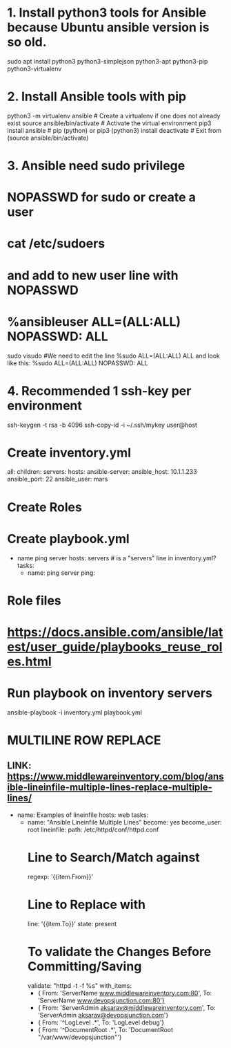 
# 1. Install python3 tools for Ansible because Ubuntu ansible version is so old.
sudo apt install python3 python3-simplejson python3-apt python3-pip python3-virtualenv

# 2. Install Ansible tools with pip
python3 -m virtualenv ansible		# Create a virtualenv if one does not already exist
source ansible/bin/activate			# Activate the virtual environment
pip3 install ansible				# pip (python) or pip3 (python3) install
deactivate 							# Exit from (source ansible/bin/activate)

# 3. Ansible need sudo privilege
# NOPASSWD for sudo or create a user
# cat /etc/sudoers
# and add to new user line with NOPASSWD
# %ansibleuser ALL=(ALL:ALL) NOPASSWD: ALL
sudo visudo 
	#We need to edit the line
	%sudo   ALL=(ALL:ALL) ALL
	and look like this:
	%sudo  ALL=(ALL:ALL) NOPASSWD: ALL

# 4. Recommended 1 ssh-key per environment
ssh-keygen -t rsa -b 4096
ssh-copy-id -i ~/.ssh/mykey user@host

# Create inventory.yml
all:
  children:
    servers:
	  hosts:
	    ansible-server:
		  ansible_host: 10.1.1.233
		  ansible_port: 22
		  ansible_user: mars

# Create Roles


# Create playbook.yml
- name ping server
  hosts: servers		# is a "servers" line in inventory.yml?
  tasks:
    - name: ping server
	  ping:
  
# Role files
# https://docs.ansible.com/ansible/latest/user_guide/playbooks_reuse_roles.html


# Run playbook on inventory servers 
ansible-playbook -i inventory.yml playbook.yml


# MULTILINE ROW REPLACE
LINK: https://www.middlewareinventory.com/blog/ansible-lineinfile-multiple-lines-replace-multiple-lines/
---
  - name: Examples of lineinfile
    hosts: web
    tasks:
      - name: "Ansible Lineinfile Multiple Lines"
        become: yes
        become_user: root
        lineinfile:
          path: /etc/httpd/conf/httpd.conf
          # Line to Search/Match against
          regexp: '{{item.From}}'
          # Line to Replace with
          line: '{{item.To}}'
          state: present  
          # To validate the Changes Before Committing/Saving
          validate: "httpd -t -f %s"
        with_items:
         - { From: 'ServerName www.middlewareinventory.com:80', To: 'ServerName www.devopsjunction.com:80'}
         - { From: 'ServerAdmin aksarav@middlewareinventory.com', To: 'ServerAdmin aksarav@devopsjunction.com'}
         - { From: '^LogLevel .*', To: 'LogLevel debug'}
         - { From: '^DocumentRoot .*', To: 'DocumentRoot "/var/www/devopsjunction"'}